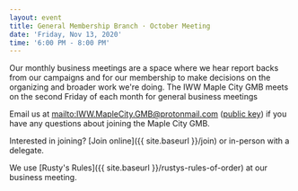 ```yaml
---
layout: event
title: General Membership Branch · October Meeting
date: 'Friday, Nov 13, 2020'
time: '6:00 PM - 8:00 PM'
---
```


Our monthly business meetings are a space where we hear report backs from our campaigns and for our membership to make decisions on the organizing and broader work we're doing. The IWW Maple City GMB meets on the second Friday of each month for general business meetings

Email us at <mailto:IWW.MapleCity.GMB@protonmail.com> ([public key](/assets/keys/publickey.IWW.MapleCity.GMB@protonmail.com.asc)) if you have any questions about joining the Maple City GMB.

Interested in joining? [Join online]({{ site.baseurl }}/join) or in-person with a delegate.

We use [Rusty's Rules]({{ site.baseurl }}/rustys-rules-of-order) at our business meeting.
